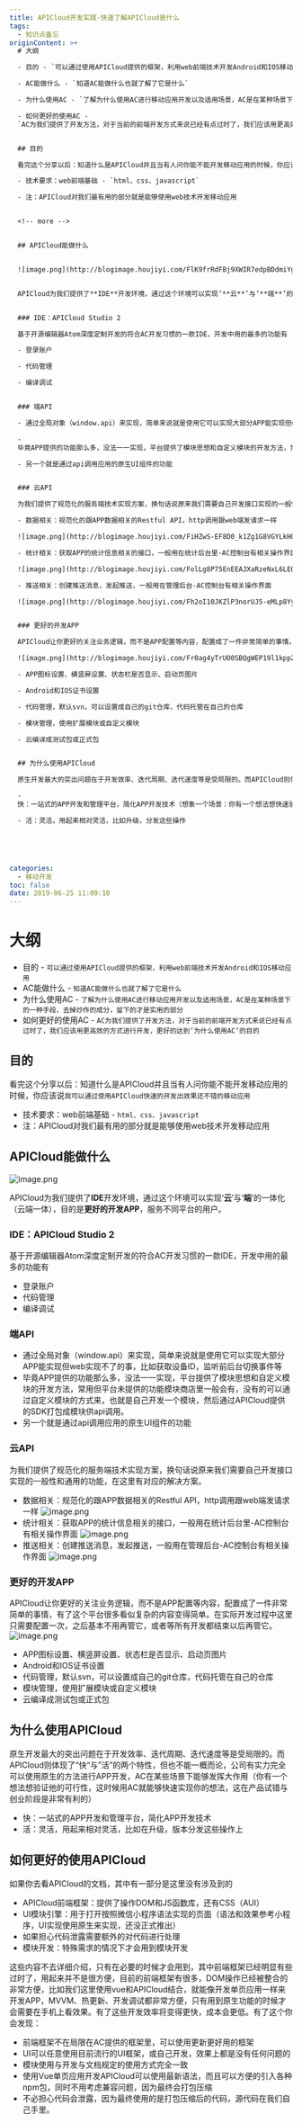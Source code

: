 ```yaml
---
title: APICloud开发实践-快速了解APICloud是什么
tags:
  - 知识点备忘
originContent: >+
  # 大纲

  - 目的 - `可以通过使用APICloud提供的框架，利用web前端技术开发Android和IOS移动应用`

  - AC能做什么 - `知道AC能做什么也就了解了它是什么`

  - 为什么使用AC - `了解为什么使用AC进行移动应用开发以及适用场景，AC是在某种场景下的一种手段，去掉炒作的成分，留下的才是实用的部分`

  - 如何更好的使用AC -
  `AC为我们提供了开发方法，对于当前的前端开发方式来说已经有点过时了，我们应该用更高效的方式进行开发，更好的达到‘为什么使用AC’的目的`


  ## 目的

  看完这个分享以后：知道什么是APICloud并且当有人问你能不能开发移动应用的时候，你应该说`我可以通过使用APICloud快速的开发出效果还不错的移动应用`

  - 技术要求：web前端基础 - `html、css、javascript`

  - 注：APICloud对我们最有用的部分就是能够使用web技术开发移动应用


  <!-- more -->


  ## APICloud能做什么


  ![image.png](http://blogimage.houjiyi.com/FlK9frRdFBj9XWIR7edpBDdmiYg8)


  APICloud为我们提供了**IDE**开发环境，通过这个环境可以实现‘**云**’与‘**端**’的一体化（云端一体），目的是**更好的开发APP**，服务不同平台的用户。


  ### IDE：APICloud Studio 2

  基于开源编辑器Atom深度定制开发的符合AC开发习惯的一款IDE，开发中用的最多的功能有

  - 登录账户

  - 代码管理

  - 编译调试


  ### 端API

  - 通过全局对象（window.api）来实现，简单来说就是使用它可以实现大部分APP能实现但web实现不了的事，比如获取设备ID，监听前后台切换事件等

  -
  毕竟APP提供的功能那么多，没法一一实现，平台提供了模块思想和自定义模块的开发方法，常用但平台未提供的功能模块商店里一般会有，没有的可以通过自定义模块的方式来，也就是自己开发一个模块，然后通过APICloud提供的SDK打包成模块供api调用。

  - 另一个就是通过api调用应用的原生UI组件的功能


  ### 云API

  为我们提供了规范化的服务端技术实现方案，换句话说原来我们需要自己开发接口实现的一般性和通用的功能，在这里有对应的解决方案。

  - 数据相关：规范化的跟APP数据相关的Restful API，http调用跟web端发请求一样

  ![image.png](http://blogimage.houjiyi.com/FiHZwS-EF8D0_k1Zg1G8VGYLkHQ3)

  - 统计相关：获取APP的统计信息相关的接口，一般用在统计后台里-AC控制台有相关操作界面

  ![image.png](http://blogimage.houjiyi.com/FolLg8P75EnEEAJXaRzeNxL6LEOT)

  - 推送相关：创建推送消息，发起推送，一般用在管理后台-AC控制台有相关操作界面

  ![image.png](http://blogimage.houjiyi.com/Fh2oI10JKZlP3norUJ5-eMLp8Yyc)


  ### 更好的开发APP

  APICloud让你更好的关注业务逻辑，而不是APP配置等内容，配置成了一件非常简单的事情，有了这个平台很多看似复杂的内容变得简单。在实际开发过程中这里只需要配置一次，之后基本不用再管它，或者等所有开发都结束以后再管它。

  ![image.png](http://blogimage.houjiyi.com/Fr0ag4yTrUO0SBQgWEP19l1kpp2g)

  - APP图标设置、横竖屏设置、状态栏是否显示、启动页图片

  - Android和IOS证书设置

  - 代码管理，默认svn，可以设置成自己的git仓库，代码托管在自己的仓库

  - 模块管理，使用扩展模块或自定义模块

  - 云编译成测试包或正式包


  ## 为什么使用APICloud

  原生开发最大的突出问题在于开发效率、迭代周期、迭代速度等是受局限的。而APICloud则体现了“快“”活”两个特性

  -
  快：一站式的APP开发和管理平台，简化APP开发技术（想象一个场景：你有一个想法想快速验证他的可行性，这时候用AC能够快速实现你的想法，这在产品试错与创业阶段是非常有利的）

  - 活：灵活，用起来相对灵活，比如升级，分发这些操作





categories:
  - 移动开发
toc: false
date: 2019-06-25 11:09:10
---
```


# 大纲
- 目的 - `可以通过使用APICloud提供的框架，利用web前端技术开发Android和IOS移动应用`
- AC能做什么 - `知道AC能做什么也就了解了它是什么`
- 为什么使用AC - `了解为什么使用AC进行移动应用开发以及适用场景，AC是在某种场景下的一种手段，去掉炒作的成分，留下的才是实用的部分`
- 如何更好的使用AC - `AC为我们提供了开发方法，对于当前的前端开发方式来说已经有点过时了，我们应该用更高效的方式进行开发，更好的达到‘为什么使用AC’的目的`

## 目的
看完这个分享以后：知道什么是APICloud并且当有人问你能不能开发移动应用的时候，你应该说`我可以通过使用APICloud快速的开发出效果还不错的移动应用`
- 技术要求：web前端基础 - `html、css、javascript`
- 注：APICloud对我们最有用的部分就是能够使用web技术开发移动应用

<!-- more -->

## APICloud能做什么

![image.png](http://blogimage.houjiyi.com/FlK9frRdFBj9XWIR7edpBDdmiYg8)

APICloud为我们提供了**IDE**开发环境，通过这个环境可以实现‘**云**’与‘**端**’的一体化（云端一体），目的是**更好的开发APP**，服务不同平台的用户。

### IDE：APICloud Studio 2
基于开源编辑器Atom深度定制开发的符合AC开发习惯的一款IDE，开发中用的最多的功能有
- 登录账户
- 代码管理
- 编译调试

### 端API
- 通过全局对象（window.api）来实现，简单来说就是使用它可以实现大部分APP能实现但web实现不了的事，比如获取设备ID，监听前后台切换事件等
- 毕竟APP提供的功能那么多，没法一一实现，平台提供了模块思想和自定义模块的开发方法，常用但平台未提供的功能模块商店里一般会有，没有的可以通过自定义模块的方式来，也就是自己开发一个模块，然后通过APICloud提供的SDK打包成模块供api调用。
- 另一个就是通过api调用应用的原生UI组件的功能

### 云API
为我们提供了规范化的服务端技术实现方案，换句话说原来我们需要自己开发接口实现的一般性和通用的功能，在这里有对应的解决方案。
- 数据相关：规范化的跟APP数据相关的Restful API，http调用跟web端发请求一样
![image.png](http://blogimage.houjiyi.com/FiHZwS-EF8D0_k1Zg1G8VGYLkHQ3)
- 统计相关：获取APP的统计信息相关的接口，一般用在统计后台里-AC控制台有相关操作界面
![image.png](http://blogimage.houjiyi.com/FolLg8P75EnEEAJXaRzeNxL6LEOT)
- 推送相关：创建推送消息，发起推送，一般用在管理后台-AC控制台有相关操作界面
![image.png](http://blogimage.houjiyi.com/Fh2oI10JKZlP3norUJ5-eMLp8Yyc)

### 更好的开发APP
APICloud让你更好的关注业务逻辑，而不是APP配置等内容，配置成了一件非常简单的事情，有了这个平台很多看似复杂的内容变得简单。在实际开发过程中这里只需要配置一次，之后基本不用再管它，或者等所有开发都结束以后再管它。
![image.png](http://blogimage.houjiyi.com/Fr0ag4yTrUO0SBQgWEP19l1kpp2g)
- APP图标设置、横竖屏设置、状态栏是否显示、启动页图片
- Android和IOS证书设置
- 代码管理，默认svn，可以设置成自己的git仓库，代码托管在自己的仓库
- 模块管理，使用扩展模块或自定义模块
- 云编译成测试包或正式包

## 为什么使用APICloud
原生开发最大的突出问题在于开发效率、迭代周期、迭代速度等是受局限的。而APICloud则体现了“快“与”活”的两个特性，但也不能一概而论，公司有实力完全可以使用原生的方法进行APP开发，AC在某些场景下能够发挥大作用（你有一个想法想验证他的可行性，这时候用AC就能够快速实现你的想法，这在产品试错与创业阶段是非常有利的）
- 快：一站式的APP开发和管理平台，简化APP开发技术
- 活：灵活，用起来相对灵活，比如在升级，版本分发这些操作上

## 如何更好的使用APICloud
如果你去看APICloud的文档，其中有一部分是这里没有涉及到的
- APICloud前端框架：提供了操作DOM和JS函数库，还有CSS（AUI）
- UI模块引擎：用于打开按照微信小程序语法实现的页面（语法和效果参考小程序，UI实现使用原生来实现，还没正式推出）
- 如果担心代码泄露需要额外的对代码进行处理
- 模块开发：特殊需求的情况下才会用到模块开发

这些内容不去详细介绍，只有在必要的时候才会用到，其中前端框架已经明显有些过时了，用起来并不是很方便，目前的前端框架有很多，DOM操作已经被整合的非常方便，比如我们这里使用vue和APICloud结合，就能像开发单页应用一样来开发APP，MVVM、热更新、开发调试都非常方便，只有用到原生功能的时候才会需要在手机上看效果。有了这些开发效率将变得更快，成本会更低。有了这个你会发现：

- 前端框架不在局限在AC提供的框架里，可以使用更新更好用的框架
- UI可以任意使用目前流行的UI框架，或自己开发，效果上都是没有任何问题的
- 模块使用与开发与文档规定的使用方式完全一致
- 使用Vue单页应用开发APICloud可以使用最新语法，而且可以方便的引入各种npm包，同时不用考虑兼容问题，因为最终会打包压缩
- 不必担心代码会泄露，因为最终使用的是打包压缩后的代码，源代码在我们自己手里。




